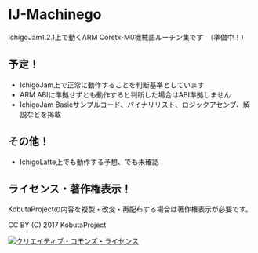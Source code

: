 # IJ-Machinego
IchigoJam1.2.1上で動くARM Coretx-M0機械語ルーチン集です　（準備中！）

## 予定！
* IchigoJam上で正常に動作することを判断基準としています
* ARM ABIに準拠せずとも動作すると判断した場合はABI準拠しません
* IchigoJam Basicサンプルコード、バイナリリスト、ロジックアセンブ、解説などを掲載

## その他！
* IchigoLatte上でも動作する予想、でも未確認

## ライセンス・著作権表示！
KobutaProjectの内容を複製・改変・再配布する場合は著作権表示が必要です。　

CC BY (C) 2017 KobutaProject

<a rel="license" href="http://creativecommons.org/licenses/by/4.0/"><img alt="クリエイティブ・コモンズ・ライセンス" style="border-width:0" src="https://licensebuttons.net/l/by/4.0/88x31.png" /></a>

